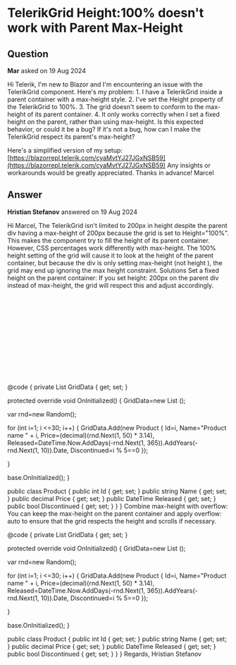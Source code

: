 # TelerikGrid Height:100% doesn't work with Parent Max-Height

## Question

**Mar** asked on 19 Aug 2024

Hi Telerik, I'm new to Blazor and I'm encountering an issue with the TelerikGrid component. Here's my problem: 1. I have a TelerikGrid inside a parent container with a max-height style. 2. I've set the Height property of the TelerikGrid to 100%. 3. The grid doesn't seem to conform to the max-height of its parent container. 4. It only works correctly when I set a fixed height on the parent, rather than using max-height. Is this expected behavior, or could it be a bug? If it's not a bug, how can I make the TelerikGrid respect its parent's max-height?

Here's a simplified version of my setup: [https://blazorrepl.telerik.com/cyaMvtYJ27JGxNSB59](https://blazorrepl.telerik.com/cyaMvtYJ27JGxNSB59) Any insights or workarounds would be greatly appreciated. Thanks in advance! Marcel

## Answer

**Hristian Stefanov** answered on 19 Aug 2024

Hi Marcel, The TelerikGrid isn't limited to 200px in height despite the parent div having a max-height of 200px because the grid is set to Height="100%". This makes the component try to fill the height of its parent container. However, CSS percentages work differently with max-height. The 100% height setting of the grid will cause it to look at the height of the parent container, but because the div is only setting max-height (not height ), the grid may end up ignoring the max height constraint. Solutions Set a fixed height on the parent container: If you set height: 200px on the parent div instead of max-height, the grid will respect this and adjust accordingly. <div style="height:200px;"> <TelerikGrid Height="100%" Data="@GridData" Pageable="false" ScrollMode="@GridScrollMode.Scrollable" FilterMode="@GridFilterMode.FilterRow"> <GridColumns> <GridColumn Field="Name" Title="Product Name" /> <GridColumn Field="Price" DisplayFormat="{0:C2}" /> <GridColumn Field="@nameof(Product.Released)" DisplayFormat="{0:D}" /> <GridColumn Field="@nameof(Product.Discontinued)" /> </GridColumns> </TelerikGrid> </div> @code {
private List <Product> GridData { get; set; }

protected override void OnInitialized()
{
GridData=new List <Product> ();

var rnd=new Random();

for (int i=1; i <=30; i++)
{
GridData.Add(new Product
{
Id=i,
Name="Product name " + i,
Price=(decimal)(rnd.Next(1, 50) * 3.14),
Released=DateTime.Now.AddDays(-rnd.Next(1, 365)).AddYears(-rnd.Next(1, 10)).Date,
Discontinued=i % 5==0
});

}

base.OnInitialized();
}

public class Product
{
public int Id { get; set; }
public string Name { get; set; }
public decimal Price { get; set; }
public DateTime Released { get; set; }
public bool Discontinued { get; set; }
}
} Combine max-height with overflow: You can keep the max-height on the parent container and apply overflow: auto to ensure that the grid respects the height and scrolls if necessary. <div style="max-height:200px; overflow: auto;"> <TelerikGrid Height="100%" Data="@GridData" Pageable="false" ScrollMode="@GridScrollMode.Scrollable" FilterMode="@GridFilterMode.FilterRow"> <GridColumns> <GridColumn Field="Name" Title="Product Name" /> <GridColumn Field="Price" DisplayFormat="{0:C2}" /> <GridColumn Field="@nameof(Product.Released)" DisplayFormat="{0:D}" /> <GridColumn Field="@nameof(Product.Discontinued)" /> </GridColumns> </TelerikGrid> </div> @code {
private List <Product> GridData { get; set; }

protected override void OnInitialized()
{
GridData=new List <Product> ();

var rnd=new Random();

for (int i=1; i <=30; i++)
{
GridData.Add(new Product
{
Id=i,
Name="Product name " + i,
Price=(decimal)(rnd.Next(1, 50) * 3.14),
Released=DateTime.Now.AddDays(-rnd.Next(1, 365)).AddYears(-rnd.Next(1, 10)).Date,
Discontinued=i % 5==0
});

}

base.OnInitialized();
}

public class Product
{
public int Id { get; set; }
public string Name { get; set; }
public decimal Price { get; set; }
public DateTime Released { get; set; }
public bool Discontinued { get; set; }
}
} Regards, Hristian Stefanov
